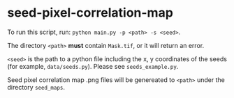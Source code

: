# seed-pixel-correlation-map

To run this script, run: `python main.py -p <path> -s <seed>`.

The directory `<path>` **must** contain `Mask.tif`, or it will return an error.

`<seed>` is the path to a python file including the x, y coordinates of the seeds (for example, `data/seeds.py`). Please see `seeds_example.py`.

Seed pixel correlation map .png files will be genereated to `<path>` under the directory `seed_maps`.

